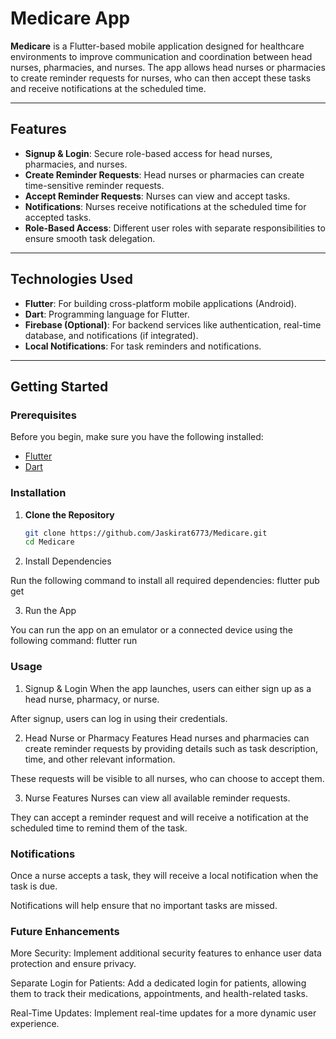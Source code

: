 
# Medicare App

**Medicare** is a Flutter-based mobile application designed for healthcare environments to improve communication and coordination between head nurses, pharmacies, and nurses. The app allows head nurses or pharmacies to create reminder requests for nurses, who can then accept these tasks and receive notifications at the scheduled time.

---

## Features

- **Signup & Login**: Secure role-based access for head nurses, pharmacies, and nurses.
- **Create Reminder Requests**: Head nurses or pharmacies can create time-sensitive reminder requests.
- **Accept Reminder Requests**: Nurses can view and accept tasks.
- **Notifications**: Nurses receive notifications at the scheduled time for accepted tasks.
- **Role-Based Access**: Different user roles with separate responsibilities to ensure smooth task delegation.

---

## Technologies Used

- **Flutter**: For building cross-platform mobile applications (Android).
- **Dart**: Programming language for Flutter.
- **Firebase (Optional)**: For backend services like authentication, real-time database, and notifications (if integrated).
- **Local Notifications**: For task reminders and notifications.

---

## Getting Started

### Prerequisites

Before you begin, make sure you have the following installed:

- [Flutter](https://flutter.dev/docs/get-started/install)
- [Dart](https://dart.dev/get-dart)

### Installation

1. **Clone the Repository**

   ```bash
   git clone https://github.com/Jaskirat6773/Medicare.git
   cd Medicare
2. Install Dependencies

Run the following command to install all required dependencies: flutter pub get

3. Run the App

You can run the app on an emulator or a connected device using the following command:  flutter run

### Usage
1. Signup & Login
When the app launches, users can either sign up as a head nurse, pharmacy, or nurse.

After signup, users can log in using their credentials.

2. Head Nurse or Pharmacy Features
Head nurses and pharmacies can create reminder requests by providing details such as task description, time, and other relevant information.

These requests will be visible to all nurses, who can choose to accept them.

3. Nurse Features
Nurses can view all available reminder requests.

They can accept a reminder request and will receive a notification at the scheduled time to remind them of the task.

### Notifications
Once a nurse accepts a task, they will receive a local notification when the task is due.

Notifications will help ensure that no important tasks are missed.

### Future Enhancements
More Security: Implement additional security features to enhance user data protection and ensure privacy.

Separate Login for Patients: Add a dedicated login for patients, allowing them to track their medications, appointments, and health-related tasks.

Real-Time Updates: Implement real-time updates for a more dynamic user experience.

